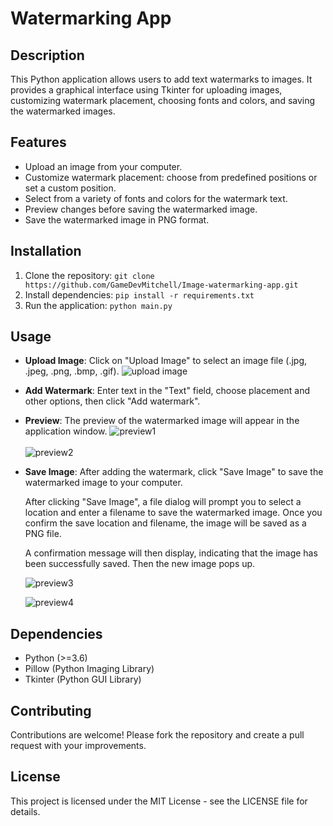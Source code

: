 # Watermarking App

## Description

This Python application allows users to add text watermarks to images. It provides a graphical interface using Tkinter for uploading images, customizing watermark placement, choosing fonts and colors, and saving the watermarked images.

## Features

- Upload an image from your computer.
- Customize watermark placement: choose from predefined positions or set a custom position.
- Select from a variety of fonts and colors for the watermark text.
- Preview changes before saving the watermarked image.
- Save the watermarked image in PNG format.

## Installation

1. Clone the repository:
   `git clone https://github.com/GameDevMitchell/Image-watermarking-app.git`
2. Install dependencies:
   `pip install -r requirements.txt`
3. Run the application:
   `python main.py`


## Usage

- **Upload Image**: Click on "Upload Image" to select an image file (.jpg, .jpeg, .png, .bmp, .gif).
  ![upload image](https://github.com/GameDevMitchell/Image-watermarking-app/assets/146736445/bd8a0687-b293-4fe5-96d0-7f6f04795bdd)

- **Add Watermark**: Enter text in the "Text" field, choose placement and other options, then click "Add watermark".
- **Preview**: The preview of the watermarked image will appear in the application window.
  ![preview1](https://github.com/GameDevMitchell/Image-watermarking-app/assets/146736445/def99739-7f00-449d-a56b-e1b05b8b7a73)
<br><br>
  ![preview2](https://github.com/GameDevMitchell/Image-watermarking-app/assets/146736445/e8b37dc8-65a4-4379-90c8-4263d53b7bad)


- **Save Image**: After adding the watermark, click "Save Image" to save the watermarked image to your computer.
  
  After clicking "Save Image", a file dialog will prompt you to select a location and enter a filename to save the watermarked image. Once you confirm the save location and filename, the image will be saved as a PNG file.

  A confirmation message will then display, indicating that the image has been successfully saved. Then the new image pops up.

  ![preview3](https://github.com/GameDevMitchell/Image-watermarking-app/assets/146736445/167f4f42-3301-4d2d-a434-18153146b656)



  ![preview4](https://github.com/GameDevMitchell/Image-watermarking-app/assets/146736445/d8c8c0e6-4764-4ae6-b839-25313a43580c)



## Dependencies

- Python (>=3.6)
- Pillow (Python Imaging Library)
- Tkinter (Python GUI Library)

## Contributing

Contributions are welcome! Please fork the repository and create a pull request with your improvements.

## License

This project is licensed under the MIT License - see the LICENSE file for details.

   
